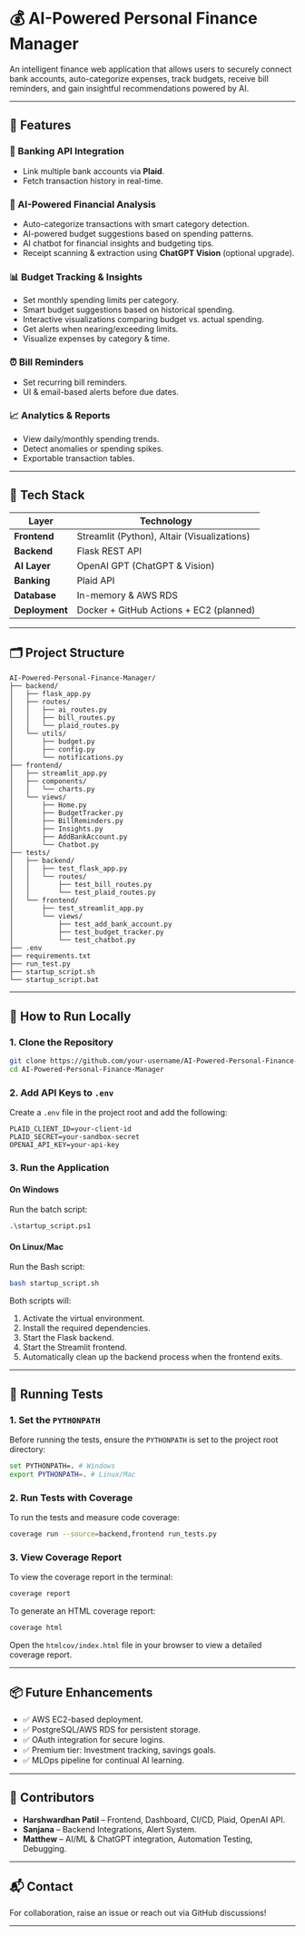 # 💰 AI-Powered Personal Finance Manager

An intelligent finance web application that allows users to securely connect bank accounts, auto-categorize expenses, track budgets, receive bill reminders, and gain insightful recommendations powered by AI.

---

## 🚀 Features

### 🔐 Banking API Integration
- Link multiple bank accounts via **Plaid**.
- Fetch transaction history in real-time.

### 🧠 AI-Powered Financial Analysis
- Auto-categorize transactions with smart category detection.
- AI-powered budget suggestions based on spending patterns.
- AI chatbot for financial insights and budgeting tips.
- Receipt scanning & extraction using **ChatGPT Vision** (optional upgrade).

### 📊 Budget Tracking & Insights
- Set monthly spending limits per category.
- Smart budget suggestions based on historical spending.
- Interactive visualizations comparing budget vs. actual spending.
- Get alerts when nearing/exceeding limits.
- Visualize expenses by category & time.

### ⏰ Bill Reminders
- Set recurring bill reminders.
- UI & email-based alerts before due dates.

### 📈 Analytics & Reports
- View daily/monthly spending trends.
- Detect anomalies or spending spikes.
- Exportable transaction tables.

---

## 🧱 Tech Stack

| Layer        | Technology                      |
|--------------|----------------------------------|
| **Frontend** | Streamlit (Python), Altair (Visualizations) |
| **Backend**  | Flask REST API                   |
| **AI Layer** | OpenAI GPT (ChatGPT & Vision)    |
| **Banking**  | Plaid API                        |
| **Database** | In-memory & AWS RDS              |
| **Deployment** | Docker + GitHub Actions + EC2 (planned) |

---

## 🗂️ Project Structure

```
AI-Powered-Personal-Finance-Manager/
├── backend/
│   ├── flask_app.py
│   ├── routes/
│   │   ├── ai_routes.py
│   │   ├── bill_routes.py
│   │   └── plaid_routes.py
│   └── utils/
│       ├── budget.py
│       ├── config.py
│       └── notifications.py
├── frontend/
│   ├── streamlit_app.py
│   ├── components/
│   │   └── charts.py
│   └── views/
│       ├── Home.py
│       ├── BudgetTracker.py
│       ├── BillReminders.py
│       ├── Insights.py
│       ├── AddBankAccount.py
│       └── Chatbot.py
├── tests/
│   ├── backend/
│   │   ├── test_flask_app.py
│   │   └── routes/
│   │       ├── test_bill_routes.py
│   │       └── test_plaid_routes.py
│   └── frontend/
│       ├── test_streamlit_app.py
│       └── views/
│           ├── test_add_bank_account.py
│           ├── test_budget_tracker.py
│           └── test_chatbot.py
├── .env
├── requirements.txt
├── run_test.py
├── startup_script.sh
└── startup_script.bat
```

---

## 🧪 How to Run Locally

### 1. Clone the Repository
```bash
git clone https://github.com/your-username/AI-Powered-Personal-Finance-Manager.git
cd AI-Powered-Personal-Finance-Manager
```

### 2. Add API Keys to `.env`
Create a `.env` file in the project root and add the following:
```
PLAID_CLIENT_ID=your-client-id
PLAID_SECRET=your-sandbox-secret
OPENAI_API_KEY=your-api-key
```

### 3. Run the Application

#### On Windows
Run the batch script:
```cmd
.\startup_script.ps1
```

#### On Linux/Mac
Run the Bash script:
```bash
bash startup_script.sh
```

Both scripts will:
1. Activate the virtual environment.
2. Install the required dependencies.
3. Start the Flask backend.
4. Start the Streamlit frontend.
5. Automatically clean up the backend process when the frontend exits.

---

## 🧪 Running Tests

### 1. Set the `PYTHONPATH`
Before running the tests, ensure the `PYTHONPATH` is set to the project root directory:
```bash
set PYTHONPATH=. # Windows
export PYTHONPATH=. # Linux/Mac
```

### 2. Run Tests with Coverage
To run the tests and measure code coverage:
```bash
coverage run --source=backend,frontend run_tests.py
```

### 3. View Coverage Report
To view the coverage report in the terminal:
```bash
coverage report
```

To generate an HTML coverage report:
```bash
coverage html
```
Open the `htmlcov/index.html` file in your browser to view a detailed coverage report.

---

## 📦 Future Enhancements
- ✅ AWS EC2-based deployment.
- ✅ PostgreSQL/AWS RDS for persistent storage.
- ✅ OAuth integration for secure logins.
- ✅ Premium tier: Investment tracking, savings goals.
- ✅ MLOps pipeline for continual AI learning.

---

## 👥 Contributors
- **Harshwardhan Patil** – Frontend, Dashboard, CI/CD, Plaid, OpenAI API.
- **Sanjana** – Backend Integrations, Alert System.
- **Matthew** – AI/ML & ChatGPT integration, Automation Testing, Debugging.

---

## 📬 Contact
For collaboration, raise an issue or reach out via GitHub discussions!

---

